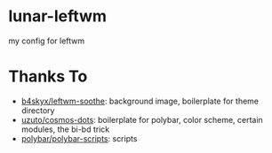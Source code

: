 # lunar-leftwm
my config for leftwm

# Thanks To
* [b4skyx/leftwm-soothe](https://github.com/b4skyx/leftwm-soothe): background image, boilerplate for theme directory
* [uzuto/cosmos-dots](https://github.com/uzuto/cosmos-dots): boilerplate for polybar, color scheme, certain modules, the bi-bd trick
* [polybar/polybar-scripts](https://github.com/polybar/polybar-scripts): scripts
